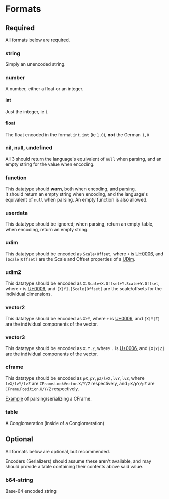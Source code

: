 # Formats

## Required

All formats below are required.

### string

Simply an unencoded string.

### number

A number, either a float or an integer.

#### int

Just the integer, ie `1`

#### float

The float encoded in the format `int.int` (ie `1.0`), **not** the German `1,0`

### nil, null, undefined

All 3 should return the language's equivalent of `null` when parsing, and an empty string for the value when encoding.

### function

This datatype should **warn**, both when encoding, and parsing.<br/>
It should return an empty string when encoding, and the language's equivalent of `null` when parsing. An empty function is also allowed.

### userdata

This datatype should be ignored; when parsing, return an empty table, when encoding, return an empty string.

### udim

This datatype should be encoded as `Scale+Offset`, where `+` is [U+0006](https://unicode-table.com/en/0006/), and `[Scale|Offset]` are the Scale and Offset properties of a [UDim](https://developer.roblox.com/en-us/api-reference/datatype/UDim).

### udim2

This datatype should be encoded as `X.Scale+X.Offset+Y.Scale+Y.Offset`, where `+` is [U+0006](https://unicode-table.com/en/0006/), and `[X|Y].[Scale|Offset]` are the scale/offsets for the individual dimensions.

### vector2

This datatype should be encoded as `X+Y`, where `+` is [U+0006](https://unicode-table.com/en/0006/), and `[X|Y|Z]` are the individual components of the vector.

### vector3

This datatype should be encoded as `X.Y.Z`, where `.` is [U+0006](https://unicode-table.com/en/0006/), and `[X|Y|Z]` are the individual components of the vector.

### cframe

This datatype should be encoded as `pX,pY,pZ/lvX,lvY,lvZ`, where `lvX/lvY/lvZ` are `CFrame`.`LookVector`.`X/Y/Z` respectively, and `pX/pY/pZ` are `CFrame`.`Position`.`X/Y/Z` respectively.

[Example](https://github.com/Conglomeration/Lua/blob/11496b17611c3fc40678020ab8429f16e120cec6/src/CFrameSerializer.lua) of parsing/serializing a CFrame.

### table

A Conglomeration (inside of a Conglomeration)

## Optional

All formats below are optional, but recommended.

Encoders (Serializers) should assume these aren't available, and may should provide a table containing their contents above said value.

### b64-string

Base-64 encoded string